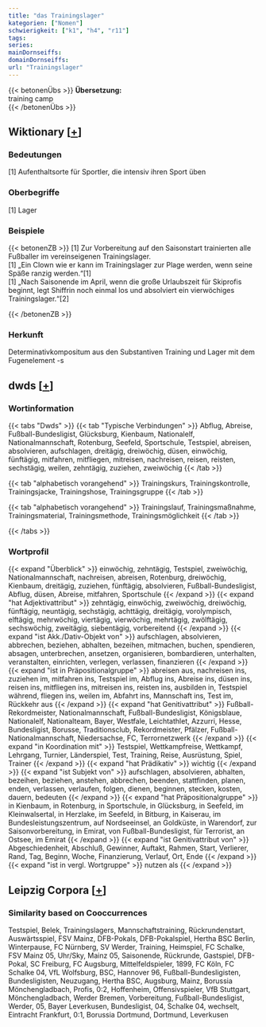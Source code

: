 ```yaml
---
title: "das Trainingslager"
kategorien: ["Nomen"]
schwierigkeit: ["k1", "h4", "r11"]
tags:
series:
mainDornseiffs:
domainDornseiffs:
url: "Trainingslager"
---
```


{{< betonenÜbs >}}
**Übersetzung:**  
training camp  
{{< /betonenÜbs >}}

## Wiktionary [[+](https://de.wiktionary.org/wiki/Trainingslager)]

### Bedeutungen
[1] Aufenthaltsorte für Sportler, die intensiv ihren Sport üben  

### Oberbegriffe
[1] Lager  

### Beispiele
{{< betonenZB >}}
[1] Zur Vorbereitung auf den Saisonstart trainierten alle Fußballer im vereinseigenen Trainingslager.  
[1] „Ein Clown wie er kann im Trainingslager zur Plage werden, wenn seine Späße ranzig werden.“[1]  
[1] „Nach Saisonende im April, wenn die große Urlaubszeit für Skiprofis beginnt, legt Shiffrin noch einmal los und absolviert ein vierwöchiges Trainingslager.“[2]  

{{< /betonenZB >}}
### Herkunft
Determinativkompositum aus den Substantiven Training und Lager mit dem Fugenelement -s  



## dwds [[+](https://www.dwds.de/wb/Trainingslager)]

### Wortinformation
{{< tabs "Dwds" >}}
{{< tab "Typische Verbindungen" >}}
Abflug, Abreise, Fußball-Bundesligist, Glücksburg, Kienbaum, Nationalelf, Nationalmannschaft, Rotenburg, Seefeld, Sportschule, Testspiel, abreisen, absolvieren, aufschlagen, dreitägig, dreiwöchig, düsen, einwöchig, fünftägig, mitfahren, mitfliegen, mitreisen, nachreisen, reisen, reisten, sechstägig, weilen, zehntägig, zuziehen, zweiwöchig
{{< /tab >}}

{{< tab "alphabetisch vorangehend" >}}
Trainingskurs, Trainingskontrolle, Trainingsjacke, Trainingshose, Trainingsgruppe
{{< /tab >}}

{{< tab "alphabetisch vorangehend" >}}
Trainingslauf, Trainingsmaßnahme, Trainingsmaterial, Trainingsmethode, Trainingsmöglichkeit
{{< /tab >}}

{{< /tabs >}}

### Wortprofil
{{< expand "Überblick" >}} einwöchig, zehntägig, Testspiel, zweiwöchig, Nationalmannschaft, nachreisen, abreisen, Rotenburg, dreiwöchig, Kienbaum, dreitägig, zuziehen, fünftägig, absolvieren, Fußball-Bundesligist, Abflug, düsen, Abreise, mitfahren, Sportschule {{< /expand >}}
{{< expand "hat Adjektivattribut" >}} zehntägig, einwöchig, zweiwöchig, dreiwöchig, fünftägig, neuntägig, sechstägig, achttägig, dreitägig, vorolympisch, elftägig, mehrwöchig, viertägig, vierwöchig, mehrtägig, zwölftägig, sechswöchig, zweitägig, siebentägig, vorbereitend {{< /expand >}}
{{< expand "ist Akk./Dativ-Objekt von" >}} aufschlagen, absolvieren, abbrechen, beziehen, abhalten, bezeihen, mitmachen, buchen, spendieren, absagen, unterbrechen, ansetzen, organisieren, bombardieren, unterhalten, veranstalten, einrichten, verlegen, verlassen, finanzieren {{< /expand >}}
{{< expand "ist in Präpositionalgruppe" >}} abreisen aus, nachreisen ins, zuziehen im, mitfahren ins, Testspiel im, Abflug ins, Abreise ins, düsen ins, reisen ins, mitfliegen ins, mitreisen ins, reisten ins, ausbilden in, Testspiel während, fliegen ins, weilen im, Abfahrt ins, Mannschaft ins, Test im, Rückkehr aus {{< /expand >}}
{{< expand "hat Genitivattribut" >}} Fußball-Rekordmeister, Nationalmannschaft, Fußball-Bundesligist, Königsblaue, Nationalelf, Nationalteam, Bayer, Westfale, Leichtathlet, Azzurri, Hesse, Bundesligist, Borusse, Traditionsclub, Rekordmeister, Pfälzer, Fußball-Nationalmannschaft, Niedersachse, FC, Terrornetzwerk {{< /expand >}}
{{< expand "in Koordination mit" >}} Testspiel, Wettkampfreise, Wettkampf, Lehrgang, Turnier, Länderspiel, Test, Training, Reise, Ausrüstung, Spiel, Trainer {{< /expand >}}
{{< expand "hat Prädikativ" >}} wichtig {{< /expand >}}
{{< expand "ist Subjekt von" >}} aufschlagen, absolvieren, abhalten, bezeihen, beziehen, anstehen, abbrechen, beenden, stattfinden, planen, enden, verlassen, verlaufen, folgen, dienen, beginnen, stecken, kosten, dauern, bedeuten {{< /expand >}}
{{< expand "hat Präpositionalgruppe" >}} in Kienbaum, in Rotenburg, in Sportschule, in Glücksburg, in Seefeld, im Kleinwalsertal, in Herzlake, im Seefeld, in Bitburg, in Kaiserau, im Bundesleistungszentrum, auf Nordseeinsel, an Goldküste, in Warendorf, zur Saisonvorbereitung, in Emirat, von Fußball-Bundesligist, für Terrorist, an Ostsee, im Emirat {{< /expand >}}
{{< expand "ist Genitivattribut von" >}} Abgeschiedenheit, Abschluß, Gewinner, Auftakt, Rahmen, Start, Verlierer, Rand, Tag, Beginn, Woche, Finanzierung, Verlauf, Ort, Ende {{< /expand >}}
{{< expand "ist in vergl. Wortgruppe" >}} nutzen als {{< /expand >}}

## Leipzig Corpora [[+](https://corpora.uni-leipzig.de/en/res?word=Trainingslager&corpusId=deu_newscrawl-public_2018)]


### Similarity based on Cooccurrences
Testspiel, Belek, Trainingslagers, Mannschaftstraining, Rückrundenstart, Auswärtsspiel, FSV Mainz, DFB-Pokals, DFB-Pokalspiel, Hertha BSC Berlin, Winterpause, FC Nürnberg, SV Werder, Training, Heimspiel, FC Schalke, FSV Mainz 05, Uhr/Sky, Mainz 05, Saisonende, Rückrunde, Gastspiel, DFB-Pokal, SC Freiburg, FC Augsburg, Mittelfeldspieler, 1899, FC Köln, FC Schalke 04, VfL Wolfsburg, BSC, Hannover 96, Fußball-Bundesligisten, Bundesligisten, Neuzugang, Hertha BSC, Augsburg, Mainz, Borussia Mönchengladbach, Profis, 0:2, Hoffenheim, Offensivspieler, VfB Stuttgart, Mönchengladbach, Werder Bremen, Vorbereitung, Fußball-Bundesligist, Werder, 05, Bayer Leverkusen, Bundesligist, 04, Schalke 04, wechselt, Eintracht Frankfurt, 0:1, Borussia Dortmund, Dortmund, Leverkusen


